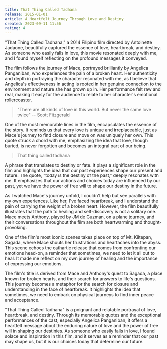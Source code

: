 ```yaml
---
title: That Thing Called Tadhana
release: 2015-01-01
article: A Heartfelt Journey Through Love and Destiny
created: 2023-09-11 11:56
rating: 4
---
```


"That Thing Called Tadhana," a 2014 Filipino film directed by Antoinette Jadaone, beautifully captured the essence of love, heartbreak, and destiny. As someone who easily falls in love, this movie resonated deeply with me, and I found myself reflecting on the profound messages it conveyed.

The film follows the journey of Mace, portrayed brilliantly by Angelica Panganiban, who experiences the pain of a broken heart. Her authenticity and depth in portraying the character resonated with me, as I believe that Angelica's effectiveness in acting is rooted in her genuine connection to the environment and nature she has grown up in. Her performance felt raw and real, making it easy for the audience to relate to her character's emotional rollercoaster.

> "There are all kinds of love in this world. But never the same love twice" -- Scott Fitzgerald

One of the most memorable lines in the film, encapsulates the essence of the story. It reminds us that every love is unique and irreplaceable, just as Mace's journey to find closure and move on was uniquely her own. This quote struck a chord with me, emphasizing the idea that love, though buried, is never forgotten and becomes an integral part of our being.

> That thing called tadhana

A phrase that translates to destiny or fate. It plays a significant role in the film and highlights the idea that our past experiences shape our present and future. The quote, "today is the destiny of the past," deeply resonates with me. It emphasizes that our actions and choices today are influenced by our past, yet we have the power of free will to shape our destiny in the future.

As I watched Mace's journey unfold, I couldn't help but see parallels with my own experiences. Like her, I've faced heartbreak, and I understand the pain of carrying the weight of a broken heart. However, the film beautifully illustrates that the path to healing and self-discovery is not a solitary one. Mace meets Anthony, played by JM de Guzman, on a plane journey, and their conversations throughout the film are both heartwarming and thought-provoking.

One of the film's most iconic scenes takes place on top of Mt. Kiltepan, Sagada, where Mace shouts her frustrations and heartaches into the abyss. This scene echoes the cathartic release that comes from confronting our emotions head-on, a reminder that sometimes, we need to let it all out to heal. It made me reflect on my own journey of healing and the importance of expressing our emotions.

The film's title is derived from Mace and Anthony's quest to Sagada, a place known for broken hearts, and their search for answers to life's questions. This journey becomes a metaphor for the search for closure and understanding in the face of heartbreak. It highlights the idea that sometimes, we need to embark on physical journeys to find inner peace and acceptance.

"That Thing Called Tadhana" is a poignant and relatable portrayal of love, heartbreak, and destiny. Through its memorable quotes and the exceptional performances of the cast, especially Angelica Panganiban, it offers a heartfelt message about the enduring nature of love and the power of free will in shaping our destinies. As someone who easily falls in love, I found solace and inspiration in this film, and it serves as a reminder that our past may shape us, but it is our choices today that determine our future.
